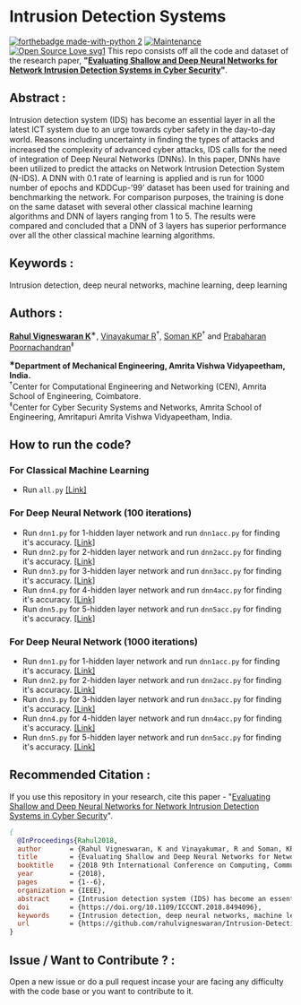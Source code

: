 # Intrusion Detection Systems 

[![forthebadge made-with-python 2](https://img.shields.io/badge/Made%20with%20-Python%202.7-brightgreen.svg)](https://www.python.org/) [![Maintenance](https://img.shields.io/badge/Maintained%3F-yes-green.svg)](https://GitHub.com/Naereen/StrapDown.js/graphs/commit-activity) [![Open Source Love svg1](https://badges.frapsoft.com/os/v1/open-source.svg?v=103)](https://github.com/ellerbrock/open-source-badges/) 
This repo consists off all the code and dataset of the research paper, **"[Evaluating Shallow and Deep Neural Networks for Network Intrusion Detection Systems in Cyber Security](https://ieeexplore.ieee.org/document/8494096)"**.


## Abstract :
Intrusion detection system (IDS) has become an essential layer in all the latest ICT system due to an urge towards cyber safety in the day-to-day world. Reasons including uncertainty in ﬁnding the types of attacks and increased the complexity of advanced cyber attacks, IDS calls for the need of integration of Deep Neural Networks (DNNs). In this paper, DNNs have been utilized to predict the attacks on Network Intrusion Detection System (N-IDS). A DNN with 0.1 rate of learning is applied and is run for 1000 number of epochs and KDDCup-’99’ dataset has been used for training and benchmarking the network. For comparison purposes, the training is done on the same dataset with several other classical machine learning algorithms and DNN of layers ranging from 1 to 5. The results were compared and concluded that a DNN of 3 layers has superior performance over all the other classical machine learning algorithms. 

## Keywords : 
Intrusion detection, deep neural networks, machine learning, deep learning 

## Authors :
**[Rahul Vigneswaran K](https://rahulvigneswaran.github.io)**<sup>∗</sup>, [Vinayakumar R](https://scholar.google.co.in/citations?user=oIYw0LQAAAAJ&hl=en&oi=ao)<sup>†</sup>, [Soman KP](https://scholar.google.co.in/citations?user=R_zpXOkAAAAJ&hl=en)<sup>†</sup> and [Prabaharan Poornachandran](https://scholar.google.com/citations?user=e233m6MAAAAJ&hl=en)<sup>‡</sup> 

**<sup>∗</sup>Department of Mechanical Engineering, Amrita Vishwa Vidyapeetham, India.** <br/> 
<sup>†</sup>Center for Computational Engineering and Networking (CEN), Amrita School of Engineering, Coimbatore.<br/> 
<sup>‡</sup>Center for Cyber Security Systems and Networks, Amrita School of Engineering, Amritapuri Amrita Vishwa Vidyapeetham, India.

## How to run the code?
### For **Classical Machine Learning**
* Run `all.py` [[Link]](https://github.com/rahulvigneswaran/Intrusion-Detection-Systems/blob/master/all.py)
### For **Deep Neural Network (100 iterations)** 
* Run `dnn1.py` for 1-hidden layer network and run `dnn1acc.py` for finding it's accuracy. [[Link]](https://github.com/rahulvigneswaran/Intrusion-Detection-Systems/tree/master/dnn)
* Run `dnn2.py` for 2-hidden layer network and run `dnn2acc.py` for finding it's accuracy. [[Link]](https://github.com/rahulvigneswaran/Intrusion-Detection-Systems/tree/master/dnn)
* Run `dnn3.py` for 3-hidden layer network and run `dnn3acc.py` for finding it's accuracy. [[Link]](https://github.com/rahulvigneswaran/Intrusion-Detection-Systems/tree/master/dnn)
* Run `dnn4.py` for 4-hidden layer network and run `dnn4acc.py` for finding it's accuracy. [[Link]](https://github.com/rahulvigneswaran/Intrusion-Detection-Systems/tree/master/dnn)
* Run `dnn5.py` for 5-hidden layer network and run `dnn5acc.py` for finding it's accuracy. [[Link]](https://github.com/rahulvigneswaran/Intrusion-Detection-Systems/tree/master/dnn)

### For **Deep Neural Network (1000 iterations)** 
* Run `dnn1.py` for 1-hidden layer network and run `dnn1acc.py` for finding it's accuracy. [[Link]](https://github.com/rahulvigneswaran/Intrusion-Detection-Systems/tree/master/dnn1000)
* Run `dnn2.py` for 2-hidden layer network and run `dnn2acc.py` for finding it's accuracy. [[Link]](https://github.com/rahulvigneswaran/Intrusion-Detection-Systems/tree/master/dnn1000)
* Run `dnn3.py` for 3-hidden layer network and run `dnn3acc.py` for finding it's accuracy. [[Link]](https://github.com/rahulvigneswaran/Intrusion-Detection-Systems/tree/master/dnn1000)
* Run `dnn4.py` for 4-hidden layer network and run `dnn4acc.py` for finding it's accuracy. [[Link]](https://github.com/rahulvigneswaran/Intrusion-Detection-Systems/tree/master/dnn1000)
* Run `dnn5.py` for 5-hidden layer network and run `dnn5acc.py` for finding it's accuracy. [[Link]](https://github.com/rahulvigneswaran/Intrusion-Detection-Systems/tree/master/dnn1000)



## Recommended Citation :
If you use this repository in your research, cite this paper - "[Evaluating Shallow and Deep Neural Networks for Network Intrusion Detection Systems in Cyber Security](https://ieeexplore.ieee.org/document/8494096)".
```bib
{
  @InProceedings{Rahul2018,
  author       = {Rahul Vigneswaran, K and Vinayakumar, R and Soman, KP and Poornachandran, Prabaharan},
  title        = {Evaluating Shallow and Deep Neural Networks for Network Intrusion Detection Systems in Cyber Security},
  booktitle    = {2018 9th International Conference on Computing, Communication and Networking Technologies (ICCCNT)},
  year         = {2018},
  pages        = {1--6},
  organization = {IEEE},
  abstract     = {Intrusion detection system (IDS) has become an essential layer in all the latest ICT system due to an urge towards cyber safety in the day-to-day world. Reasons including uncertainty in ﬁnding the types of attacks and increased the complexity of advanced cyber attacks, IDS calls for the need of integration of Deep Neural Networks (DNNs). In this paper, DNNs have been utilized to predict the attacks on Network Intrusion Detection System (N-IDS). A DNN with 0.1 rate of learning is applied and is run for 1000 number of epochs and KDDCup-’99’ dataset has been used for training and benchmarking the network. For comparison purposes, the training is done on the same dataset with several other classical machine learning algorithms and DNN of layers ranging from 1 to 5. The results were compared and concluded that a DNN of 3 layers has superior performance over all the other classical machine learning algorithms.},
  doi          = {https://doi.org/10.1109/ICCCNT.2018.8494096},
  keywords     = {Intrusion detection, deep neural networks, machine learning, deep learning},
  url          = {https://github.com/rahulvigneswaran/Intrusion-Detection-Systems},
}
```

## Issue / Want to Contribute ? :
Open a new issue or do a pull request incase your are facing any difficulty with the code base or you want to contribute to it.


